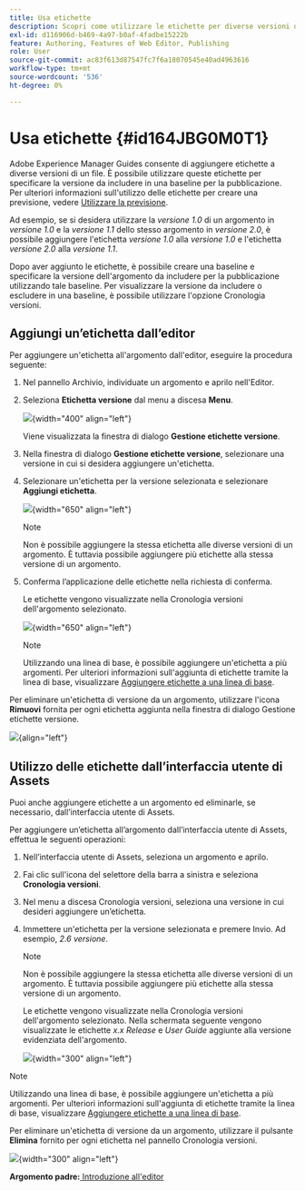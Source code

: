 ```yaml
---
title: Usa etichette
description: Scopri come utilizzare le etichette per diverse versioni di un file in Adobe Experience Manager Guides. Scopri come aggiungere o eliminare un’etichetta in una versione di un argomento.
exl-id: d116906d-b469-4a97-b0af-4fadbe15222b
feature: Authoring, Features of Web Editor, Publishing
role: User
source-git-commit: ac83f613d87547fc7f6a18070545e40ad4963616
workflow-type: tm+mt
source-wordcount: '536'
ht-degree: 0%

---
```


# Usa etichette {#id164JBG0M0T1}

Adobe Experience Manager Guides consente di aggiungere etichette a diverse versioni di un file. È possibile utilizzare queste etichette per specificare la versione da includere in una baseline per la pubblicazione. Per ulteriori informazioni sull&#39;utilizzo delle etichette per creare una previsione, vedere [Utilizzare la previsione](generate-output-use-baseline-for-publishing.md#).

Ad esempio, se si desidera utilizzare la *versione 1.0* di un argomento in *versione 1.0* e la *versione 1.1* dello stesso argomento in *versione 2.0*, è possibile aggiungere l&#39;etichetta *versione 1.0* alla *versione 1.0* e l&#39;etichetta *versione 2.0* alla *versione 1.1*.

Dopo aver aggiunto le etichette, è possibile creare una baseline e specificare la versione dell&#39;argomento da includere per la pubblicazione utilizzando tale baseline. Per visualizzare la versione da includere o escludere in una baseline, è possibile utilizzare l&#39;opzione Cronologia versioni.

## Aggiungi un’etichetta dall’editor

Per aggiungere un&#39;etichetta all&#39;argomento dall&#39;editor, eseguire la procedura seguente:

1. Nel pannello Archivio, individuate un argomento e aprilo nell&#39;Editor.
1. Seleziona **Etichetta versione** dal menu a discesa **Menu**.

   ![](images/version-label-option.png){width="400" align="left"}

   Viene visualizzata la finestra di dialogo **Gestione etichette versione**.

1. Nella finestra di dialogo **Gestione etichette versione**, selezionare una versione in cui si desidera aggiungere un&#39;etichetta.
1. Selezionare un&#39;etichetta per la versione selezionata e selezionare **Aggiungi etichetta**.

   ![](images/version-label-management-dialog-new.png){width="650" align="left"}

   >[!NOTE]
   >
   > Non è possibile aggiungere la stessa etichetta alle diverse versioni di un argomento. È tuttavia possibile aggiungere più etichette alla stessa versione di un argomento.
1. Conferma l’applicazione delle etichette nella richiesta di conferma.

   Le etichette vengono visualizzate nella Cronologia versioni dell&#39;argomento selezionato.

   ![](images/label-comparison-version-history.png){width="650" align="left"}

   >[!NOTE]
   >
   > Utilizzando una linea di base, è possibile aggiungere un&#39;etichetta a più argomenti. Per ulteriori informazioni sull&#39;aggiunta di etichette tramite la linea di base, visualizzare [Aggiungere etichette a una linea di base](generate-output-use-baseline-for-publishing.md#id184KD0T305Z).

Per eliminare un&#39;etichetta di versione da un argomento, utilizzare l&#39;icona **Rimuovi** fornita per ogni etichetta aggiunta nella finestra di dialogo Gestione etichette versione.

![](images/remove-version-label.png){align="left"}


## Utilizzo delle etichette dall’interfaccia utente di Assets

Puoi anche aggiungere etichette a un argomento ed eliminarle, se necessario, dall’interfaccia utente di Assets.

Per aggiungere un’etichetta all’argomento dall’interfaccia utente di Assets, effettua le seguenti operazioni:

1. Nell’interfaccia utente di Assets, seleziona un argomento e aprilo.
1. Fai clic sull&#39;icona del selettore della barra a sinistra e seleziona **Cronologia versioni**.
1. Nel menu a discesa Cronologia versioni, seleziona una versione in cui desideri aggiungere un’etichetta.
1. Immettere un&#39;etichetta per la versione selezionata e premere Invio. Ad esempio, *2.6 versione*.

   >[!NOTE]
   >
   > Non è possibile aggiungere la stessa etichetta alle diverse versioni di un argomento. È tuttavia possibile aggiungere più etichette alla stessa versione di un argomento.

   Le etichette vengono visualizzate nella Cronologia versioni dell&#39;argomento selezionato. Nella schermata seguente vengono visualizzate le etichette *x.x Release* e *User Guide* aggiunte alla versione evidenziata dell&#39;argomento.

   ![](images/labels.png){width="300" align="left"}

>[!NOTE]
>
> Utilizzando una linea di base, è possibile aggiungere un&#39;etichetta a più argomenti. Per ulteriori informazioni sull&#39;aggiunta di etichette tramite la linea di base, visualizzare [Aggiungere etichette a una linea di base](generate-output-use-baseline-for-publishing.md#id184KD0T305Z).

Per eliminare un&#39;etichetta di versione da un argomento, utilizzare il pulsante **Elimina** fornito per ogni etichetta nel pannello Cronologia versioni.

![](images/delete-labels.png){width="300" align="left"}


**Argomento padre:**[ Introduzione all&#39;editor](web-editor.md)
